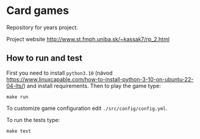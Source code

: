 # Card games 
Repository for years project. 

Project website http://www.st.fmph.uniba.sk/~kassak7/rp_2.html

## How to run and test
First you need to install `python3.10` (návod https://www.linuxcapable.com/how-to-install-python-3-10-on-ubuntu-22-04-lts/) and install requirements. Then to play the game type:
```commandline
make run
```
To customize game configuration edit `./src/config/config.yml`. 

To run the tests type:
```commandline
make test
```
